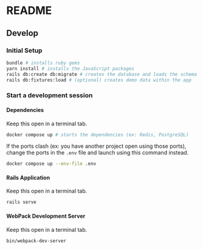 # README

## Develop

### Initial Setup

```bash
bundle # installs ruby gems
yarn install # installs the JavaScript packages
rails db:create db:migrate # creates the database and loads the schema
rails db:fixtures:load # (optional) creates demo data within the app
```

### Start a development session

#### Dependencies

Keep this open in a terminal tab.

```bash
docker compose up # starts the dependencies (ex: Redis, PostgreSQL)
```

If the ports clash (ex: you have another project open using those ports), change
the ports in the `.env` file and launch using this command instead.

```bash
docker compose up --env-file .env
```

#### Rails Application

Keep this open in a terminal tab.

```bash
rails serve
```

#### WebPack Development Server

Keep this open in a terminal tab.

```bash
bin/webpack-dev-server
```
